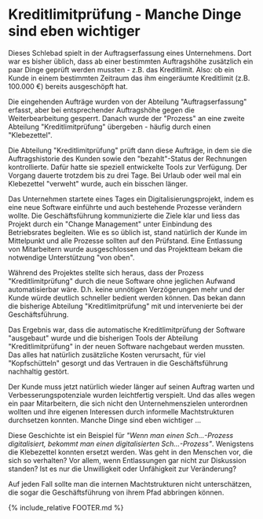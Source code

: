 # Kreditlimitprüfung - Manche Dinge sind eben wichtiger

Dieses Schlebad spielt in der Auftragserfassung eines Unternehmens. Dort war es bisher üblich, dass ab einer bestimmten Auftragshöhe zusätzlich ein paar Dinge geprüft werden mussten - z.B. das Kreditlimit. Also: ob ein Kunde in einem bestimmten Zeitraum das ihm eingeräumte Kreditlimit (z.B. 100.000 €) bereits ausgeschöpft hat. 

Die eingehenden Aufträge wurden von der Abteilung "Auftragserfassung" erfasst, aber bei entsprechender Auftragshöhe gegen die Weiterbearbeitung gesperrt. Danach wurde der "Prozess" an eine zweite Abteilung "Kreditlimitprüfung" übergeben - häufig durch einen "Klebezettel". 

Die Abteilung "Kreditlimitprüfung" prüft dann diese Aufträge, in dem sie die Auftragshistorie des Kunden sowie den "bezahlt"-Status der Rechnungen kontrollierte. Dafür hatte sie speziell entwickelte Tools zur Verfügung. Der Vorgang dauerte trotzdem bis zu drei Tage. Bei Urlaub oder weil mal ein Klebezettel "verweht" wurde, auch ein bisschen länger. 

Das Unternehmen startete eines Tages ein Digitalisierungsprojekt, indem es eine neue Software einführte und auch bestehende Prozesse verändern wollte. Die Geschäftsführung kommunizierte die Ziele klar und liess das Projekt durch ein "Change Management" unter Einbindung des Betriebsrates begleiten. Wie es so üblich ist, stand natürlich der Kunde im Mittelpunkt und alle Prozesse sollten auf den Prüfstand. Eine Entlassung von Mitarbeitern wurde ausgeschlossen und das Projektteam bekam die notwendige Unterstützung "von oben". 

Während des Projektes stellte sich heraus, dass der Prozess "Kreditlimitprüfung" durch die neue Software ohne jeglichen Aufwand automatisierbar wäre. D.h. keine unnötigen Verzögerungen mehr und der Kunde würde deutlich schneller bedient werden können. Das bekan dann die bisherige Abteilung "Kreditlimitprüfung" mit und intervenierte bei der Geschäftsführung. 

Das Ergebnis war, dass die automatische Kreditlimitprüfung der Software "ausgebaut" wurde und die bisherigen Tools der Abteilung "Kreditlimitprüfung" in der neuen Software nachgebaut werden mussten. Das alles hat natürlich zusätzliche Kosten verursacht, für viel "Kopfschütteln" gesorgt und das Vertrauen in die Geschäftsführung nachhaltig gestört. 

Der Kunde muss jetzt natürlich wieder länger auf seinen Auftrag warten und Verbesserungspotenziale wurden leichtfertig verspielt. Und das alles wegen ein paar Mitarbeitern, die sich nicht den Unternehmenszielen unterordnen wollten und ihre eigenen Interessen durch informelle Machtstrukturen durchsetzen konnten. Manche Dinge sind eben wichtiger ...


Diese Geschichte ist ein Beispiel für *"Wenn man einen Sch...-Prozess digitalisiert, bekommt man einen digitalisierten Sch...-Prozess"*. Wenigstens die Klebezettel konnten ersetzt werden. Was geht in den Menschen vor, die sich so verhalten? Vor allem, wenn Entlassungen gar nicht zur Diskussion standen? Ist es nur die Unwilligkeit oder Unfähigkeit zur Veränderung?

Auf jeden Fall sollte man die internen Machtstrukturen nicht unterschätzen, die sogar die Geschäftsführung von ihrem Pfad abbringen können.

{% include_relative FOOTER.md %}